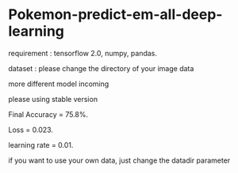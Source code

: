 # Pokemon-predict-em-all-deep-learning
requirement : tensorflow 2.0, numpy, pandas.

dataset : please change the directory of your image data

more different model incoming

please using stable version 

Final Accuracy  =  75.8%.

Loss = 0.023.

learning rate = 0.01.

if you want to use your own data, just change the datadir parameter
